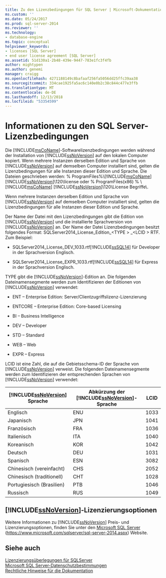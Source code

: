 ```yaml
---
title: Zu den Lizenzbedingungen für SQL Server | Microsoft-Dokumentation
ms.custom: ''
ms.date: 05/24/2017
ms.prod: sql-server-2014
ms.reviewer: ''
ms.technology:
- database-engine
ms.topic: conceptual
helpviewer_keywords:
- licenses [SQL Server]
- end user license agreement [SQL Server]
ms.assetid: 51d130a1-2b48-439e-9447-783e1fc3f4fb
author: mightypen
ms.author: genemi
manager: craigg
ms.openlocfilehash: 4271188149c8bafaaf256fa5056dd25ffc39aa38
ms.sourcegitcommit: 334cae1925fa5ac6c140e0b2c38c844c477e3ffb
ms.translationtype: MT
ms.contentlocale: de-DE
ms.lasthandoff: 12/13/2018
ms.locfileid: "53354599"
---
```

# <a name="about-the-sql-server-license-terms"></a>Informationen zu den SQL Server-Lizenzbedingungen
  Die [!INCLUDE[msCoName](../includes/msconame-md.md)]-Softwarelizenzbedingungen werden während der Installation von [!INCLUDE[ssNoVersion](../includes/ssnoversion-md.md)] auf den lokalen Computer kopiert. Wenn mehrere Instanzen derselben Edition und Sprache von [!INCLUDE[ssNoVersion](../includes/ssnoversion-md.md)] auf demselben Computer installiert sind, gelten die Lizenzbedingungen für alle Instanzen dieser Edition und Sprache. Die Dateien geschrieben werden: % ProgramFiles%\\[!INCLUDE[msCoName](../includes/msconame-md.md)][!INCLUDE[ssNoVersion](../includes/ssnoversion-md.md)]\120\license oder % ProgramFiles(x86) % \ [!INCLUDE[msCoName](../includes/msconame-md.md)] [!INCLUDE[ssNoVersion](../includes/ssnoversion-md.md)]\120\License Begriffe\\.  
  
 Wenn mehrere Instanzen derselben Edition und Sprache von [!INCLUDE[ssNoVersion](../includes/ssnoversion-md.md)] auf demselben Computer installiert sind, gelten die Lizenzbedingungen für alle Instanzen dieser Edition und Sprache.  
  
 Der Name der Datei mit den Lizenzbedingungen gibt die Edition von [!INCLUDE[ssNoVersion](../includes/ssnoversion-md.md)] und die installierte Sprachversion von [!INCLUDE[ssNoVersion](../includes/ssnoversion-md.md)] an. Der Name der Datei Lizenzbedingungen besitzt folgendes Format: SQLServer2014_License_Edition_\<TYPE > _\<LCID > RTF. Zum Beispiel:  
  
-   SQLServer2014_License_DEV_1033.rtf[!INCLUDE[ssSQL14](../includes/sssql14-md.md)] für  Developer in der Sprachversion Englisch.  
  
-   SQLServer2014_License_EXPR_1033.rtf[!INCLUDE[ssSQL14](../includes/sssql14-md.md)] für  Express in der Sprachversion Englisch.  
  
 TYPE gibt die [!INCLUDE[ssNoVersion](../includes/ssnoversion-md.md)]-Edition an. Die folgenden Dateinamensegmente werden zum Identifizieren der Editionen von [!INCLUDE[ssNoVersion](../includes/ssnoversion-md.md)] verwendet:  
  
-   ENT – Enterprise Edition: Server/Clientzugriffslizenz-Lizenzierung  
  
-   ENTCORE – Enterprise Edition: Core-based Licensing  
  
-   BI – Business Intelligence  
  
-   DEV – Developer  
  
-   STD – Standard  
  
-   WEB – Web  
  
-   EXPR – Express  
  
 LCID ist eine Zahl, die auf die Gebietsschema-ID der Sprache von [!INCLUDE[ssNoVersion](../includes/ssnoversion-md.md)] verweist.  Die folgenden Dateinamensegmente werden zum Identifizieren der entsprechenden Sprachen von [!INCLUDE[ssNoVersion](../includes/ssnoversion-md.md)] verwendet:  
  
|[!INCLUDE[ssNoVersion](../includes/ssnoversion-md.md)] Sprache|Abkürzung der [!INCLUDE[ssNoVersion](../includes/ssnoversion-md.md)]-Sprache|LCID|  
|----------------------------------------|---------------------------------------------------------|----------|  
|Englisch|ENU|1033|  
|Japanisch|JPN|1041|  
|Französisch|FRA|1036|  
|Italienisch|ITA|1040|  
|Koreanisch|KOR|1042|  
|Deutsch|DEU|1031|  
|Spanisch|ESN|3082|  
|Chinesisch (vereinfacht)|CHS|2052|  
|Chinesisch (traditionell)|CHT|1028|  
|Portugiesisch (Brasilien)|PTB|1046|  
|Russisch|RUS|1049|  
  
## <a name="includessnoversionincludesssnoversion-mdmd-licensing-options"></a>[!INCLUDE[ssNoVersion](../includes/ssnoversion-md.md)]-Lizenzierungsoptionen  
 Weitere Informationen zu [!INCLUDE[ssNoVersion](../includes/ssnoversion-md.md)] Preis- und Lizenzierungsoptionen, finden Sie unter den [Microsoft SQL Server](https://www.microsoft.com/sqlserver/sql-server-2014.aspx) (https://www.microsoft.com/sqlserver/sql-server-2014.aspx) Website.  
  
## <a name="see-also"></a>Siehe auch  
 [Lizenzierungsüberlegungen für SQLServer](../../2014/sql-server/install/licensing-considerations-for-sql-server.md)   
 [Microsoft SQL Server-Datenschutzbestimmungen](../../2014/getting-started/microsoft-sql-server-privacy-statement.md)   
 [Rechtliche Hinweise für die Dokumentation](../../2014/getting-started/legal-notice-for-documentation.md)  
  
  
